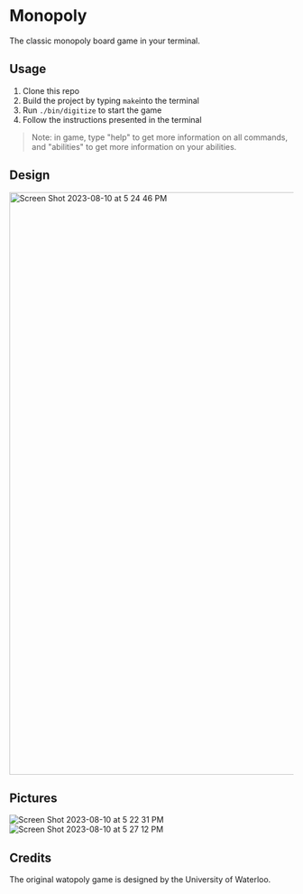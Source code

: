 # Monopoly

The classic monopoly board game in your terminal. 
 

## Usage
1. Clone this repo
2. Build the project by typing `make`into the terminal
3. Run `./bin/digitize` to start the game
4. Follow the instructions presented in the terminal

> Note: in game, type "help" to get more information on all commands, and "abilities" to get more information on your abilities.

## Design
<img width="1032" alt="Screen Shot 2023-08-10 at 5 24 46 PM" src="https://github.com/Boyazhang1/Cpp-Monopoly/assets/82241706/ddffef64-f366-459e-82ab-96192298a6e1">


## Pictures
![Screen Shot 2023-08-10 at 5 22 31 PM](https://github.com/Boyazhang1/Cpp-Monopoly/assets/82241706/2ff2f9eb-1665-4272-bb28-f59c1afb1088)
![Screen Shot 2023-08-10 at 5 27 12 PM](https://github.com/Boyazhang1/Cpp-Monopoly/assets/82241706/a2735970-bbb8-4b32-be9c-6e493754c54e)


## Credits
The original watopoly game is designed by the University of Waterloo. 
